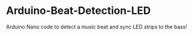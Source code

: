 # Arduino-Beat-Detection-LED
Arduino Nano code to detect a music beat and sync LED strips to the bass!
